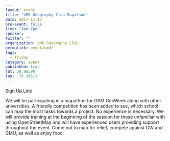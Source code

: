 ```yaml
---
layout: event
title: "UMD Geography Club Mapathon"
date: 2017-11-17
pre-event: false
time: "4pm-7pm"
speaker:
twitter: ""
organization: UMD Geography Club 
permalink: event/umd/
tags:
  - friday
category: event
published: true
lat: 38.98590
lon: -76.94513
---
```


<a href="https://www.facebook.com/events/156987421581388/">Sign Up Link</a>

We will be participating in a mapathon for OSM GeoWeek along with other universities. A friendly competition has been added to see, which school can map the most tasks towards a project. No experience is necessary. We will provide training at the beginning of the session for those unfamiliar with using OpenStreetMap and will have experienced users providing support throughout the event. Come out to map for relief, compete against GW and GMU, as well as enjoy food.
